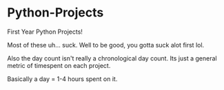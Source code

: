 # Python-Projects
First Year Python Projects!

Most of these uh... suck. Well to be good, you gotta suck alot first lol.

Also the day count isn't really a chronological day count. Its just a general metric of timespent on each project.

Basically a day = 1-4 hours spent on it.